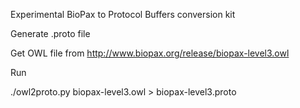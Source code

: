 
Experimental BioPax to Protocol Buffers conversion kit


Generate .proto file

Get OWL file from http://www.biopax.org/release/biopax-level3.owl

Run 

./owl2proto.py biopax-level3.owl > biopax-level3.proto
